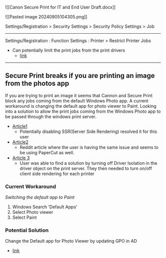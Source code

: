 ![[Canon Secure Print for IT and End User Draft.docx]]


![[Pasted image 20240905104305.png]]

Settings/Registration > Security Settings > Security Policy Settings > Job

---
Settings/Registration : Function Settings : Printer > Restrict Printer Jobs
- Can potentially limit the print jobs from the print drivers
	- [link](https://oip.manual.canon/USRMA-0122-zz-CS-enGB/contents/1T0001481808.html)





---
## Secure Print breaks if you are printing an image from the photos app

If you are trying to print an image it seems that Cannon and Secure Print block any jobs coming from the default Windows Photo app. A current workaround is changing the default app for photo viewer to Paint. Looking into a solution to allow the print jobs coming from the Windows Photo app to be passed through the windows print server.
- [Article1](https://community.spiceworks.com/t/edge-and-photos-print-issues/682148/4)
	- Potentially disabling SSR(Server Side Rendering) resolved it for this user
- [Article2](https://www.reddit.com/r/sysadmin/comments/byytxs/printing_from_win_10_apps_causes_hanging_print/)
	- Reddit article where the user is having the same issue and seems to be using PaperCut as well.
- [Article 3](https://community.spiceworks.com/t/canon-ir-adv-and-windows-10-photo-app-microsoft-edge/528852/4)
	- User was able to find a solution by turning off Driver Isolation in the driver object on the print server. They then needed to turn on/off client side rendering for each printer

### Current Workaround
*Switching the default app to Paint*
1. Windows Search 'Default Apps'
2. Select Photo viewer
3. Select Paint 


### Potential Solution
Change the Default app for Photo Viewer by updating GPO in AD
- [link](https://learn.microsoft.com/en-us/windows/client-management/mdm/policy-csp-applicationdefaults)
